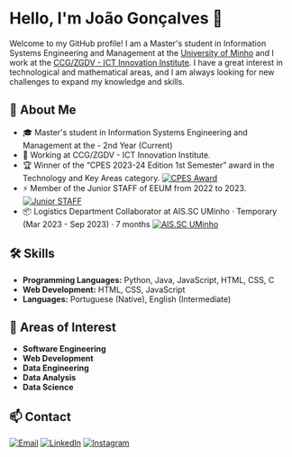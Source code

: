 # Hello, I'm João Gonçalves 👋

Welcome to my GitHub profile! I am a Master's student in Information Systems Engineering and Management at the [University of Minho](https://www.linkedin.com/school/eeuminho/) and I work at the [CCG/ZGDV - ICT Innovation Institute](https://www.linkedin.com/company/ccg-zgdv-institute/mycompany/). I have a great interest in technological and mathematical areas, and I am always looking for new challenges to expand my knowledge and skills.

## 🚀 About Me

- 🎓 Master's student in Information Systems Engineering and Management at the - 2nd Year (Current) 
- 💼 Working at CCG/ZGDV - ICT Innovation Institute. 
- 🏆 Winner of the “CPES 2023-24 Edition 1st Semester” award in the Technology and Key Areas category. <a href="https://www.linkedin.com/in/joaogoncalvesgsi/overlay/1706749122950/single-media-viewer/?profileId=ACoAADmXSL8BKW04VkP4PXEVDTeIetKV6IpAQzU"><img src="https://img.shields.io/badge/-CPES%20Award-0077B5?style=flat&logo=Linkedin&logoColor=white" alt="CPES Award"/></a>
- ⚡ Member of the Junior STAFF of EEUM from 2022 to 2023. <a href="https://www.linkedin.com/in/joaogoncalvesgsi/overlay/1635523927150/single-media-viewer/?profileId=ACoAADmXSL8BKW04VkP4PXEVDTeIetKV6IpAQzU"><img src="https://img.shields.io/badge/-Junior%20STAFF-0077B5?style=flat&logo=Linkedin&logoColor=white" alt="Junior STAFF"/></a>
- 📦 Logistics Department Collaborator at AIS.SC UMinho · Temporary (Mar 2023 - Sep 2023) · 7 months <a href="https://www.linkedin.com/company/ais-sc-uminho/posts/?feedView=all"><img src="https://img.shields.io/badge/-AIS.SC%20UMinho-0077B5?style=flat&logo=Linkedin&logoColor=white" alt="AIS.SC UMinho"/></a>

## 🛠 Skills

- **Programming Languages:** Python, Java, JavaScript, HTML, CSS, C
- **Web Development:** HTML, CSS, JavaScript
- **Languages:** Portuguese (Native), English (Intermediate)

## 🎯 Areas of Interest

- **Software Engineering**
- **Web Development**
- **Data Engineering**
- **Data Analysis**
- **Data Science**

## 📫 Contact

<p align="left">
  <a href="mailto:joaogoncalvesgsi@gmail.com"><img src="https://img.shields.io/badge/-joaogoncalvesgsi@gmail.com-D14836?style=flat&logo=Gmail&logoColor=white" alt="Email"/></a>
  <a href="https://www.linkedin.com/in/joaogoncalvesgsi/"><img src="https://img.shields.io/badge/-João Gonçalves-0077B5?style=flat&logo=Linkedin&logoColor=white" alt="LinkedIn"/></a>
  <a href="https://www.instagram.com/jocca11/?hl=pt"><img src="https://img.shields.io/badge/-@jocca11-E4405F?style=flat&logo=Instagram&logoColor=white" alt="Instagram"/></a>
</p>
